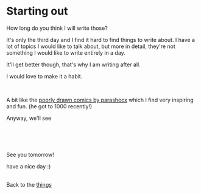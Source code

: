 # Starting out

How long do you think I will write those?

It's only the third day and I find it hard to find things to write about. I have a lot of topics I would like to talk about, but more in detail, they're not something I would like to write entirely in a day.

It'll get better though, that's why I am writing after all.

I would love to make it a habit.

<br>

A bit like the [poorly drawn comics by parashocx](https://www.youtube.com/@ParashockX/community) which I find very inspiring and fun. (he got to 1000 recently!)

Anyway, we'll see




<br><br><br>

See you tomorrow!

have a nice day :)<br><br>

Back to the [things](../things.md)